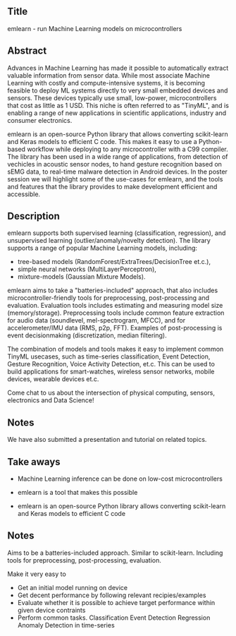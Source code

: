 

## Title
emlearn - run Machine Learning models on microcontrollers

## Abstract

Advances in Machine Learning has made it possible to automatically extract valuable information from sensor data.
While most associate Machine Learning with costly and compute-intensive systems,
it is becoming feasible to deploy ML systems directly to very small embedded devices and sensors.
These devices typically use small, low-power, microcontrollers that cost as little as 1 USD.
This niche is often referred to as "TinyML", and is enabling a range of new applications
in scientific applications, industry and consumer electronics.

emlearn is an open-source Python library that allows converting scikit-learn and Keras models to efficient C code.
This makes it easy to use a Python-based workflow while deploying to any microcontroller with a C99 compiler. 
The library has been used in a wide range of applications, from detection of vechicles in acoustic sensor nodes,
to hand gesture recognition based on sEMG data, to real-time malware detection in Android devices.
In the poster session we will highlight some of the use-cases for emlearn,
and the tools and features that the library provides to make development efficient and accessible.

## Description

emlearn supports both supervised learning (classification, regression),
and unsupervised learning (outlier/anomaly/novelty detection).
The library supports a range of popular Machine Learning models, including:

- tree-based models (RandomForest/ExtraTrees/DecisionTree et.c.),
- simple neural networks (MultiLayerPerceptron),
- mixture-models (Gaussian Mixture Models).

emlearn aims to take a "batteries-included" approach,
that also includes microcontroller-friendly tools for preprocessing, post-processing and evaluation.
Evaluation tools includes estimating and measuring model size (memory/storage).
Preprocessing tools include common feature extraction for audio data (soundlevel, mel-spectrogram, MFCC),
and for accelerometer/IMU data (RMS, p2p, FFT).
Examples of post-processing is event decisionmaking (discretization, median filtering).

The combination of models and tools makes it easy to implement common TinyML usecases,
such as time-series classification, Event Detection, Gesture Recognition, Voice Activity Detection, et.c.
This can be used to build applications for smart-watches, wireless sensor networks, mobile devices,
wearable devices et.c.

Come chat to us about the intersection of physical computing, sensors, electronics and Data Science!

## Notes

We have also submitted a presentation and tutorial on related topics.


## Take aways

- Machine Learning inference can be done on low-cost microcontrollers

- emlearn is a tool that makes this possible


- emlearn is an open-source Python library
allows converting scikit-learn and Keras models to efficient C code

## Notes

Aims to be a batteries-included approach.
Similar to scikit-learn.
Including tools for preprocessing, post-processing, evaluation.

Make it very easy to

- Get an initial model running on device
- Get decent performance by following relevant recipies/examples
- Evaluate whether it is possible to achieve target performance within given device contraints
- Perform common tasks.
Classification
Event Detection
Regression
Anomaly Detection in time-series

